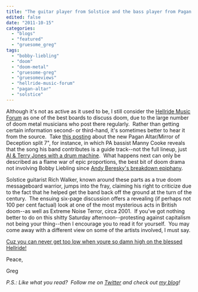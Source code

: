 ```yaml
---
title: "The guitar player from Solstice and the bass player from Pagan Altar log on to a board.  Hilarity ensues!"
edited: false
date: "2011-10-15"
categories:
  - "blogs"
  - "featured"
  - "gruesome_greg"
tags:
  - "bobby-liebling"
  - "doom"
  - "doom-metal"
  - "gruesome-greg"
  - "gruesomeviews"
  - "hellride-music-forum"
  - "pagan-altar"
  - "solstice"
---
```


Although it's not as active as it used to be, I still consider the [Hellride Music Forum](http://www.hellridemusicforums.com/forum/index.php) as one of the best boards to discuss doom, due to the large number of doom metal musicians who post there regularly.  Rather than getting certain information second- or third-hand, it's sometimes better to hear it from the source.  Take [this posting](http://www.hellridemusicforums.com/forum/showthread.php?t=24790) about the new Pagan Altar/Mirror of Deception split 7", for instance, in which PA bassist Manny Cooke reveals that the song his band contributes is a guide track--not the full lineup, just [Al & Terry Jones with a drum machine](http://www.hellridemusicforums.com/forum/showpost.php?p=399778&postcount=7).  What happens next can only be described as a flame war of epic proportions, the best bit of doom drama not involving Bobby Liebling since [Andy Beresky's breakdown epiphany](http://gruesomeviews.com/2011/09/11/this-black-pyramid-interview-makes-me-a-sad-panda/).

Solstice guitarist Rich Walker, known around these parts as a true doom messageboard warrior, jumps into the fray, claiming his right to criticize due to the fact that he helped get the band back off the ground at the turn of the century.  The ensuing six-page discussion offers a revealing (if perhaps not 100 per cent factual) look at one of the most mysterious acts in British doom--as well as Extreme Noise Terror, circa 2001.  If you've got nothing better to do on this shitty Saturday afternoon--protesting against capitalism not being your thing--then I encourage you to read it for yourself.  You may come away with a different view on some of the artists involved, I must say.

[Cuz you can never get too low when youre so damn high on the blessed Hellride!](http://www.hellridemusicforums.com/forum/showthread.php?t=24790)

Peace,

Greg

_P.S.: Like what you read?  Follow me on [Twitter](http://twitter.com/gruesomeviews) and check out [my blog](http://gruesomeviews.com/)!_
